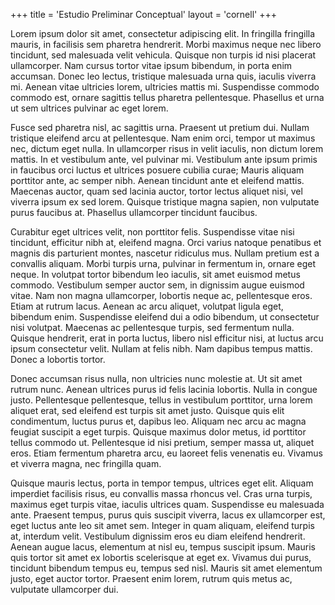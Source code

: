 +++
title = 'Estudio Preliminar Conceptual'
layout = 'cornell'
+++



Lorem ipsum dolor sit amet, consectetur adipiscing elit. In fringilla fringilla mauris, in facilisis sem pharetra hendrerit. Morbi maximus neque nec libero tincidunt, sed malesuada velit vehicula. Quisque non turpis id nisi placerat ullamcorper. Nam cursus tortor vitae ipsum bibendum, in porta enim accumsan. Donec leo lectus, tristique malesuada urna quis, iaculis viverra mi. Aenean vitae ultricies lorem, ultricies mattis mi. Suspendisse commodo commodo est, ornare sagittis tellus pharetra pellentesque. Phasellus et urna ut sem ultrices pulvinar ac eget lorem.

Fusce sed pharetra nisl, ac sagittis urna. Praesent ut pretium dui. Nullam tristique eleifend arcu at pellentesque. Nam enim orci, tempor ut maximus nec, dictum eget nulla. In ullamcorper risus in velit iaculis, non dictum lorem mattis. In et vestibulum ante, vel pulvinar mi. Vestibulum ante ipsum primis in faucibus orci luctus et ultrices posuere cubilia curae; Mauris aliquam porttitor ante, ac semper nibh. Aenean tincidunt ante et eleifend mattis. Maecenas auctor, quam sed lacinia auctor, tortor lectus aliquet nisi, vel viverra ipsum ex sed lorem. Quisque tristique magna sapien, non vulputate purus faucibus at. Phasellus ullamcorper tincidunt faucibus.

Curabitur eget ultrices velit, non porttitor felis. Suspendisse vitae nisi tincidunt, efficitur nibh at, eleifend magna. Orci varius natoque penatibus et magnis dis parturient montes, nascetur ridiculus mus. Nullam pretium est a convallis aliquam. Morbi turpis urna, pulvinar in fermentum in, ornare eget neque. In volutpat tortor bibendum leo iaculis, sit amet euismod metus commodo. Vestibulum semper auctor sem, in dignissim augue euismod vitae. Nam non magna ullamcorper, lobortis neque ac, pellentesque eros. Etiam at rutrum lacus. Aenean ac arcu aliquet, volutpat ligula eget, bibendum enim. Suspendisse eleifend dui a odio bibendum, ut consectetur nisi volutpat. Maecenas ac pellentesque turpis, sed fermentum nulla. Quisque hendrerit, erat in porta luctus, libero nisl efficitur nisi, at luctus arcu ipsum consectetur velit. Nullam at felis nibh. Nam dapibus tempus mattis. Donec a lobortis tortor.

Donec accumsan risus nulla, non ultricies nunc molestie at. Ut sit amet rutrum nunc. Aenean ultrices purus id felis lacinia lobortis. Nulla in congue justo. Pellentesque pellentesque, tellus in vestibulum porttitor, urna lorem aliquet erat, sed eleifend est turpis sit amet justo. Quisque quis elit condimentum, luctus purus et, dapibus leo. Aliquam nec arcu ac magna feugiat suscipit a eget turpis. Quisque maximus dolor metus, id porttitor tellus commodo ut. Pellentesque id nisi pretium, semper massa ut, aliquet eros. Etiam fermentum pharetra arcu, eu laoreet felis venenatis eu. Vivamus et viverra magna, nec fringilla quam.

Quisque mauris lectus, porta in tempor tempus, ultrices eget elit. Aliquam imperdiet facilisis risus, eu convallis massa rhoncus vel. Cras urna turpis, maximus eget turpis vitae, iaculis ultrices quam. Suspendisse eu malesuada ante. Praesent tempus, purus quis suscipit viverra, lacus ex ullamcorper est, eget luctus ante leo sit amet sem. Integer in quam aliquam, eleifend turpis at, interdum velit. Vestibulum dignissim eros eu diam eleifend hendrerit. Aenean augue lacus, elementum at nisl eu, tempus suscipit ipsum. Mauris quis tortor sit amet ex lobortis scelerisque at eget ex. Vivamus dui purus, tincidunt bibendum tempus eu, tempus sed nisl. Mauris sit amet elementum justo, eget auctor tortor. Praesent enim lorem, rutrum quis metus ac, vulputate ullamcorper dui. 